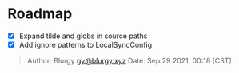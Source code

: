# Roadmap

- [x] Expand tilde and globs in source paths
- [x] Add ignore patterns to LocalSyncConfig

> Author: Blurgy <gy@blurgy.xyz>
> Date:   Sep 29 2021, 00:18 [CST]

